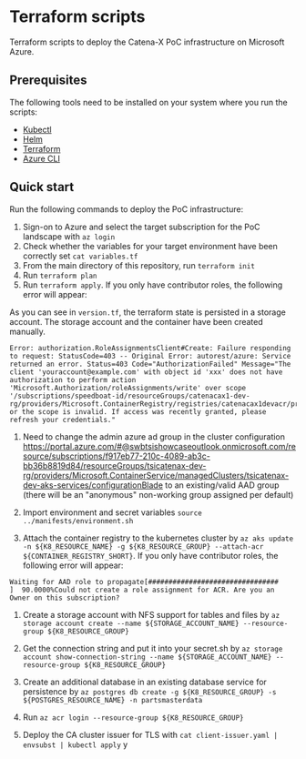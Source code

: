 # Terraform scripts

Terraform scripts to deploy the Catena-X PoC infrastructure on Microsoft Azure.

## Prerequisites

The following tools need to be installed on your system where you run the scripts:
- [Kubectl](https://kubernetes.io/docs/tasks/tools/)
- [Helm](https://helm.sh/docs/intro/install/)
- [Terraform](https://learn.hashicorp.com/tutorials/terraform/install-cli)
- [Azure CLI](https://docs.microsoft.com/en-us/cli/azure/install-azure-cli)

## Quick start

Run the following commands to deploy the PoC infrastructure:

1. Sign-on to Azure and select the target subscription for the PoC landscape with `az login`
2. Check whether the variables for your target environment have been correctly set `cat variables.tf`
3. From the main directory of this repository, run `terraform init`
4. Run `terraform plan`
5. Run `terraform apply`. If you only have contributor roles, the following error will appear:

As you can see in `version.tf`, the terraform state is persisted in a storage account. The storage account and the container have been created manually.

```
Error: authorization.RoleAssignmentsClient#Create: Failure responding to request: StatusCode=403 -- Original Error: autorest/azure: Service returned an error. Status=403 Code="AuthorizationFailed" Message="The client 'youraccount@example.com' with object id 'xxx' does not have authorization to perform action 'Microsoft.Authorization/roleAssignments/write' over scope '/subscriptions/speedboat-id/resourceGroups/catenacax1-dev-rg/providers/Microsoft.ContainerRegistry/registries/catenacax1devacr/providers/Microsoft.Authorization/roleAssignments/roleId' or the scope is invalid. If access was recently granted, please refresh your credentials."
```

1. Need to change the admin azure ad group in the cluster configuration https://portal.azure.com/#@swbtsishowcaseoutlook.onmicrosoft.com/resource/subscriptions/f917eb77-210c-4089-ab3c-bb36b8819d84/resourceGroups/tsicatenax-dev-rg/providers/Microsoft.ContainerService/managedClusters/tsicatenax-dev-aks-services/configurationBlade to an existing/valid AAD group (there will be an "anonymous" non-working group assigned per default)

1. Import environment and secret variables `source ../manifests/environment.sh`

1. Attach the container registry to the kubernetes cluster by `az aks update -n ${K8_RESOURCE_NAME} -g ${K8_RESOURCE_GROUP} --attach-acr ${CONTAINER_REGISTRY_SHORT}`. If you only have contributor roles, the following error will appear:

```
Waiting for AAD role to propagate[################################    ]  90.0000%Could not create a role assignment for ACR. Are you an Owner on this subscription?
```

1. Create a storage account with NFS support for tables and files by `az storage account create --name ${STORAGE_ACCOUNT_NAME} --resource-group ${K8_RESOURCE_GROUP}`
1. Get the connection string and put it into your secret.sh by `az storage account show-connection-string --name ${STORAGE_ACCOUNT_NAME} --resource-group ${K8_RESOURCE_GROUP}`
1. Create an additional database in an existing database service for persistence by `az postgres db create -g ${K8_RESOURCE_GROUP} -s ${POSTGRES_RESOURCE_NAME} -n partsmasterdata` 
1. Run `az acr login --resource-group ${K8_RESOURCE_GROUP}`

1. Deploy the CA cluster issuer for TLS with `cat client-issuer.yaml | envsubst | kubectl apply`
y